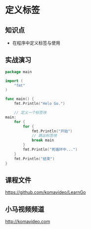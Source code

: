定义标签
========

## 知识点

* 在程序中定义标签与使用

## 实战演习

~~~go
package main

import (
    "fmt"
)

func main() {
    fmt.Println("Helo Go.")

    // 定义一个标签块
main:
    for {
        for {
            fmt.Println("开始")
            // 跳出标签块
            break main
        }
        fmt.Println("死循环中...")
    }
    fmt.Println("结束")
}
~~~

## 课程文件

https://github.com/komavideo/LearnGo

## 小马视频频道

http://komavideo.com